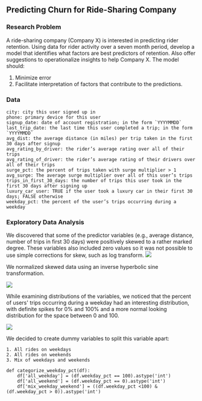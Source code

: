 ## Predicting Churn for Ride-Sharing Company

### Research Problem
A ride-sharing company (Company X) is interested in predicting rider retention. Using data for rider activity over a seven month period, develop a model that identifies what factors are best predictors of retention. Also offer suggestions to operationalize insights to help Company X. The model should:
1. Minimize error
2. Facilitate interpretation of factors that contribute to the predictions.

### Data
```
city: city this user signed up in
phone: primary device for this user
signup_date: date of account registration; in the form `YYYYMMDD`
last_trip_date: the last time this user completed a trip; in the form `YYYYMMDD`
avg_dist: the average distance (in miles) per trip taken in the first 30 days after signup
avg_rating_by_driver: the rider’s average rating over all of their trips
avg_rating_of_driver: the rider’s average rating of their drivers over all of their trips
surge_pct: the percent of trips taken with surge multiplier > 1
avg_surge: The average surge multiplier over all of this user’s trips
trips_in_first_30_days: the number of trips this user took in the first 30 days after signing up
luxury_car_user: TRUE if the user took a luxury car in their first 30 days; FALSE otherwise
weekday_pct: the percent of the user’s trips occurring during a weekday
```

### Exploratory Data Analysis

We discovered that some of the predictor variables (e.g., average distance, number of trips in first 30 days) were positively skewed to a rather marked degree. These variables also included zero values so it was not possible to use simple corrections for skew, such as log transform.
![](https://user-images.githubusercontent.com/17363251/27752602-111d0122-5d9f-11e7-9dc0-d2fce2363102.png)

We normalized skewed data using an inverse hyperbolic sine transformation.

![](https://user-images.githubusercontent.com/17363251/27753738-0f4f5da4-5da4-11e7-8066-dac9a9af3307.png)

While examining distributions of the variables, we noticed that the percent of users' trips occurring during a weekday had an interesting distribution, with definite spikes for 0% and 100% and a more normal looking distribution for the space between 0 and 100.

![](https://user-images.githubusercontent.com/17363251/27754012-5bf7456c-5da5-11e7-9a41-dff6fd296075.png)

We decided to create dummy variables to split this variable apart:

    1. All rides on weekdays
    2. All rides on weekends
    3. Mix of weekdays and weekends


```
def categorize_weekday_pct(df):
    df['all_weekday'] = (df.weekday_pct == 100).astype('int')
    df['all_weekend'] = (df.weekday_pct == 0).astype('int')
    df['mix_weekday_weekend'] = ((df.weekday_pct <100) & (df.weekday_pct > 0)).astype('int')
```
